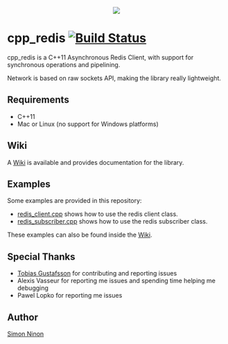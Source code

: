 <p align="center">
   <img src="https://raw.githubusercontent.com/Cylix/cpp_redis/master/assets/images/cpp_redis_logo.jpg"/>
</p>

# cpp_redis [![Build Status](https://travis-ci.org/Cylix/cpp_redis.svg?branch=master)](https://travis-ci.org/Cylix/cpp_redis)
cpp_redis is a C++11 Asynchronous Redis Client, with support for synchronous operations and pipelining.

Network is based on raw sockets API, making the library really lightweight.

## Requirements
* C++11
* Mac or Linux (no support for Windows platforms)

## Wiki
A [Wiki](https://github.com/Cylix/cpp_redis/wiki) is available and provides documentation for the library.

## Examples
Some examples are provided in this repository:
* [redis_client.cpp](examples/redis_client.cpp) shows how to use the redis client class.
* [redis_subscriber.cpp](examples/redis_subscriber.cpp) shows how to use the redis subscriber class.

These examples can also be found inside the [Wiki](https://github.com/Cylix/cpp_redis/wiki/Examples).

## Special Thanks

* [Tobias Gustafsson](https://github.com/tobbe303) for contributing and reporting issues
* Alexis Vasseur for reporting me issues and spending time helping me debugging
* Pawel Lopko	for reporting me issues

## Author
[Simon Ninon](http://simon-ninon.fr)
